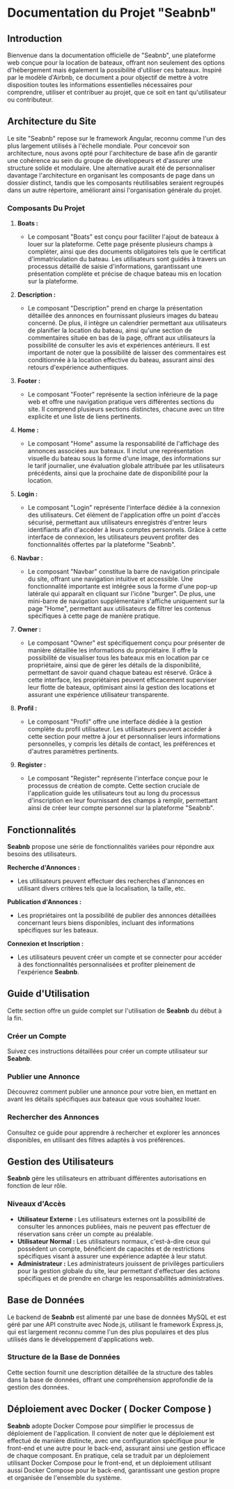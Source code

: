 # Documentation du Projet "Seabnb"

## Introduction

Bienvenue dans la documentation officielle de "Seabnb", une plateforme web conçue pour la location de bateaux, offrant non seulement des options d'hébergement mais également la possibilité d'utiliser ces bateaux. Inspiré
par le modèle d'Airbnb, ce document a pour objectif de mettre à votre disposition toutes les informations essentielles nécessaires pour comprendre, utiliser et contribuer au projet, que ce soit en tant qu'utilisateur ou
contributeur.

## Architecture du Site


Le site "Seabnb" repose sur le framework Angular, reconnu comme l'un des plus largement utilisés à l'échelle mondiale. Pour concevoir son architecture, nous avons opté pour l'architecture de base afin de garantir une
cohérence au sein du groupe de développeurs et d'assurer une structure solide et modulaire. Une alternative aurait été de personnaliser davantage l'architecture en organisant les composants de page dans un dossier
distinct, tandis que les composants réutilisables seraient regroupés dans un autre répertoire, améliorant ainsi l'organisation générale du projet.

### Composants Du Projet

1. **Boats :**
   - Le composant "Boats" est conçu pour faciliter l'ajout de bateaux à louer sur la plateforme. Cette page présente plusieurs champs à compléter, ainsi que des documents obligatoires tels que le certificat
d'immatriculation du bateau. Les utilisateurs sont guidés à travers un processus détaillé de saisie d'informations, garantissant une présentation complète et précise de chaque bateau mis en location sur la plateforme.

2. **Description :**
   - Le composant "Description" prend en charge la présentation détaillée des annonces en fournissant plusieurs images du bateau concerné. De plus, il intègre un calendrier permettant aux utilisateurs de planifier la
location du bateau, ainsi qu'une section de commentaires située en bas de la page, offrant aux utilisateurs la possibilité de consulter les avis et expériences antérieurs. Il est important de noter que la possibilité
de laisser des commentaires est conditionnée à la location effective du bateau, assurant ainsi des retours d'expérience authentiques.

3. **Footer :**
   - Le composant "Footer" représente la section inférieure de la page web et offre une navigation pratique vers différentes sections du site. Il comprend plusieurs sections distinctes, chacune avec un titre explicite et
une liste de liens pertinents.

4. **Home :**
   - Le composant "Home" assume la responsabilité de l'affichage des annonces associées aux bateaux. Il inclut une représentation visuelle du bateau sous la forme d'une image, des informations sur le tarif journalier,
une évaluation globale attribuée par les utilisateurs précédents, ainsi que la prochaine date de disponibilité pour la location.

5. **Login :**
   - Le composant "Login" représente l'interface dédiée à la connexion des utilisateurs. Cet élément de l'application offre un point d'accès sécurisé, permettant aux utilisateurs enregistrés d'entrer leurs identifiants
afin d'accéder à leurs comptes personnels. Grâce à cette interface de connexion, les utilisateurs peuvent profiter des fonctionnalités offertes par la plateforme "Seabnb".

6. **Navbar :**
   - Le composant "Navbar" constitue la barre de navigation principale du site, offrant une navigation intuitive et accessible. Une fonctionnalité importante est intégrée sous la forme d'une pop-up latérale qui apparaît
en cliquant sur l'icône "burger". De plus, une mini-barre de navigation supplémentaire s'affiche uniquement sur la page "Home", permettant aux utilisateurs de filtrer les contenus spécifiques à cette page de manière
pratique.

7. **Owner :**
   - Le composant "Owner" est spécifiquement conçu pour présenter de manière détaillée les informations du propriétaire. Il offre la possibilité de visualiser tous les bateaux mis en location par ce propriétaire, ainsi
que de gérer les détails de la disponibilité, permettant de savoir quand chaque bateau est réservé. Grâce à cette interface, les propriétaires peuvent efficacement superviser leur flotte de bateaux, optimisant ainsi la
gestion des locations et assurant une expérience utilisateur transparente.

8. **Profil :**
   - Le composant "Profil" offre une interface dédiée à la gestion complète du profil utilisateur. Les utilisateurs peuvent accéder à cette section pour mettre à jour et personnaliser leurs informations personnelles, y
compris les détails de contact, les préférences et d'autres paramètres pertinents.

9. **Register :**
   - Le composant "Register" représente l'interface conçue pour le processus de création de compte. Cette section cruciale de l'application guide les utilisateurs tout au long du processus d'inscription en leur
fournissant des champs à remplir, permettant ainsi de créer leur compte personnel sur la plateforme "Seabnb".

## Fonctionnalités

**Seabnb** propose une série de fonctionnalités variées pour répondre aux besoins des utilisateurs.

**Recherche d'Annonces :**

   - Les utilisateurs peuvent effectuer des recherches d'annonces en utilisant divers critères tels que la localisation, la taille, etc. 

**Publication d'Annonces :**

   - Les propriétaires ont la possibilité de publier des annonces détaillées concernant leurs biens disponibles, incluant des informations spécifiques sur les bateaux.

**Connexion et Inscription :**

   - Les utilisateurs peuvent créer un compte et se connecter pour accéder à des fonctionnalités personnalisées et profiter pleinement de l'expérience **Seabnb**.

## Guide d'Utilisation

Cette section offre un guide complet sur l'utilisation de **Seabnb** du début à la fin.

### Créer un Compte

Suivez ces instructions détaillées pour créer un compte utilisateur sur **Seabnb**.

### Publier une Annonce

Découvrez comment publier une annonce pour votre bien, en mettant en avant les détails spécifiques aux bateaux que vous souhaitez louer.

### Rechercher des Annonces

Consultez ce guide pour apprendre à rechercher et explorer les annonces disponibles, en utilisant des filtres adaptés à vos préférences.

## Gestion des Utilisateurs

**Seabnb** gère les utilisateurs en attribuant différentes autorisations en fonction de leur rôle.

### Niveaux d'Accès

- **Utilisateur Externe :** Les utilisateurs externes ont la possibilité de consulter les annonces publiées, mais ne peuvent pas effectuer de réservation sans créer un compte au préalable.
- **Utilisateur Normal :** Les utilisateurs normaux, c'est-à-dire ceux qui possèdent un compte, bénéficient de capacités et de restrictions spécifiques visant à assurer une expérience adaptée à leur statut.
- **Administrateur :** Les administrateurs jouissent de privilèges particuliers pour la gestion globale du site, leur permettant d'effectuer des actions spécifiques et de prendre en charge les responsabilités
administratives.

## Base de Données

Le backend de **Seabnb** est alimenté par une base de données MySQL et est géré par une API construite avec Node.js, utilisant le framework Express.js, qui est largement reconnu comme l'un des plus
populaires et des plus utilisés dans le développement d'applications web.

### Structure de la Base de Données

Cette section fournit une description détaillée de la structure des tables dans la base de données, offrant une compréhension approfondie de la gestion des données.

## Déploiement avec Docker ( Docker Compose )

**Seabnb** adopte Docker Compose pour simplifier le processus de déploiement de l'application. Il convient de noter que le déploiement est effectué de manière distincte, avec une configuration spécifique pour le
front-end et une autre pour le back-end, assurant ainsi une gestion efficace de chaque composant. En pratique, cela se traduit par un déploiement utilisant Docker Compose pour le front-end, et un
déploiement utilisant aussi Docker Compose pour le back-end, garantissant une gestion propre et organisée de l'ensemble du système.
